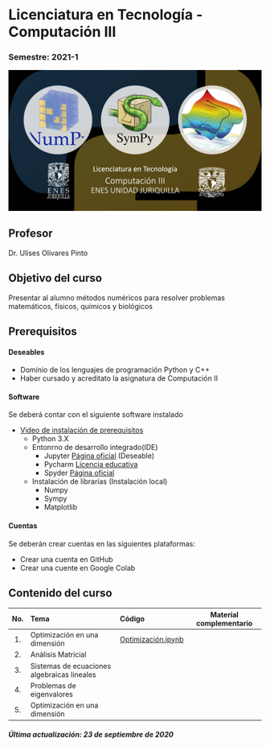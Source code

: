 # Licenciatura en Tecnología - Computación III 
###  Semestre: 2021-1
![alt text](figs/logo.png)



## Profesor
 Dr. Ulises Olivares Pinto

## Objetivo del curso
Presentar al alumno métodos numéricos para resolver problemas matemáticos, físicos, químicos y biológicos


## Prerequisitos
#### Deseables
+ Dominio de los lenguajes de programación Python y C++ 
+ Haber cursado y acreditato la asignatura de Computación II

#### Software
Se deberá contar con el siguiente software instalado 

+ [Video de instalación de prerequisitos](https://www.youtube.com/watch?v=1ETiwXo0lg4&feature=emb_title&ab_channel=CanalTecn%C3%B3logos)
  + Python 3.X
  + Entonrno de desarrollo integrado(IDE)
    - Jupyter [Página oficial](https://jupyter.org/) (Deseable)
    - Pycharm [Licencia educativa](https://www.jetbrains.com/community/education/#students)
    - Spyder [Página oficial](https://www.spyder-ide.org/)
  + Instalación de librarías (Instalación local)
    - Numpy
    - Sympy
    - Matplotlib 

#### Cuentas
Se deberán crear cuentas en las siguientes plataformas:
  + Crear una cuenta en GitHub
  + Crear una cuente en Google Colab
  
## Contenido del curso
| No.        | Tema           | Código  |  Material complementario|
| :-------------: |:-------------|:-----| :-----:|
| 1.              |Optimización en una dimensión               |  [Optimización.ipynb](https://colab.research.google.com/drive/1qY2PTx2BsP0YOIWbRoRnZz6g24a8By8S?usp=sharing)       |          | 
| 2.              |Análisis Matricial                          |         |          | 
| 3.              |Sistemas de ecuaciones algebraicas lineales |         |          |   
| 4.              |Problemas de eigenvalores                   |         |          |    
| 5.              |Optimización en una dimensión               |         |          |    

##### Última actualización: 23 de septiembre de 2020
